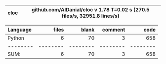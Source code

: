 cloc|github.com/AlDanial/cloc v 1.78  T=0.02 s (270.5 files/s, 32951.8 lines/s)
--- | ---

Language|files|blank|comment|code
:-------|-------:|-------:|-------:|-------:
Python|6|70|3|658
--------|--------|--------|--------|--------
SUM:|6|70|3|658
